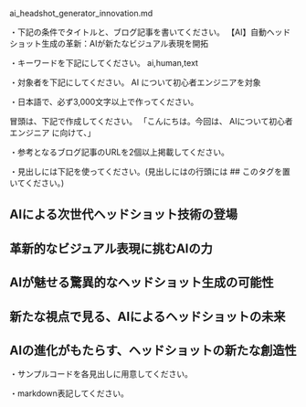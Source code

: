 ai_headshot_generator_innovation.md

・下記の条件でタイトルと、ブログ記事を書いてください。
【AI】自動ヘッドショット生成の革新：AIが新たなビジュアル表現を開拓

・キーワードを下記にしてください。
ai,human,text

・対象者を下記にしてください。
  AI について初心者エンジニアを対象


・日本語で、必ず3,000文字以上で作ってください。

冒頭は、下記で作成してください。
「こんにちは。今回は、
AIについて初心者エンジニア
に向けて、」

・参考となるブログ記事のURLを2個以上掲載してください。

・見出しには下記を使ってください。(見出しにはの行頭には ## このタグを置いてください。)
## AIによる次世代ヘッドショット技術の登場
## 革新的なビジュアル表現に挑むAIの力
## AIが魅せる驚異的なヘッドショット生成の可能性
## 新たな視点で見る、AIによるヘッドショットの未来
## AIの進化がもたらす、ヘッドショットの新たな創造性

・サンプルコードを各見出しに用意してください。

・markdown表記してください。


